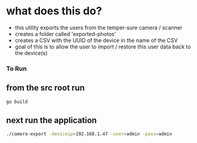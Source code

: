 
# what does this do?
- this utility exports the users from the temper-sure camera / scanner
- creates a folder called 'exported-photos'
- creates a CSV with the UUID of the device in the name of the CSV
- goal of this is to allow the user to import / restore this user data back to the device(s)

###  To Run

## from the src root run 
```bash
go build
```

## next run the application
```bash
./camera-export -deviceip=192.168.1.47 -user=admin -pass=admin
```